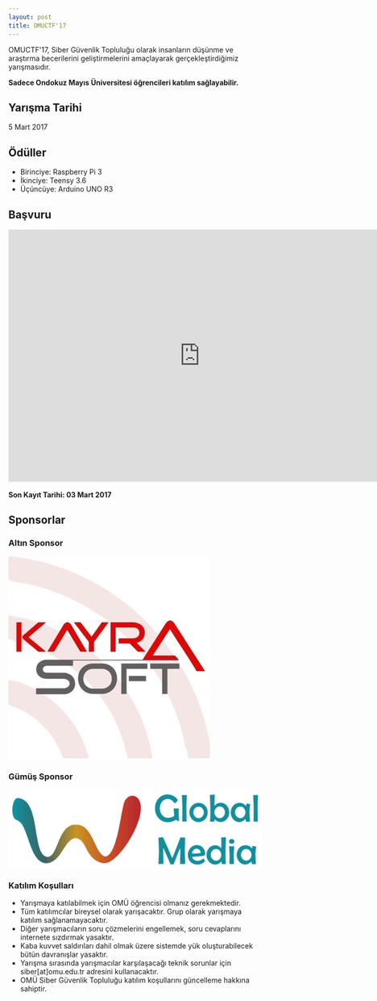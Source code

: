 ```yaml
---
layout: post
title: OMUCTF'17
---
```


OMUCTF'17, Siber Güvenlik Topluluğu olarak insanların düşünme ve araştırma becerilerini geliştirmelerini amaçlayarak gerçekleştirdiğimiz yarışmasıdır. 

**Sadece Ondokuz Mayıs Üniversitesi öğrencileri katılım sağlayabilir.**


## Yarışma Tarihi

5 Mart 2017 

## Ödüller

* Birinciye: Raspberry Pi 3
* İkinciye: Teensy 3.6
* Üçüncüye: Arduino UNO R3

## Başvuru

<iframe src="https://docs.google.com/forms/d/e/1FAIpQLSeGjmWXLHtFISQzHNwu-7RFVA818rj-mS0Zg61Gry5NNU-x1g/viewform?embedded=true" width="760" height="500" frameborder="0" marginheight="0" marginwidth="0">Yükleniyor...</iframe>

**Son Kayıt Tarihi: 03 Mart 2017**

## Sponsorlar

### Altın Sponsor

 [![](/images/kayrasoft2.png)](http://kayrasoft.com.tr/)

### Gümüş Sponsor

[![](/images/globalmedia.png)](http://www.globalmedia.com.tr/)

### Katılım Koşulları

* Yarışmaya katılabilmek için OMÜ öğrencisi olmanız gerekmektedir.
* Tüm katılımcılar bireysel olarak yarışacaktır. Grup olarak yarışmaya katılım sağlanamayacaktır.
* Diğer yarışmacıların soru çözmelerini engellemek, soru cevaplarını internete sızdırmak yasaktır.
* Kaba kuvvet saldırıları dahil olmak üzere sistemde yük oluşturabilecek bütün davranışlar yasaktır.
* Yarışma sırasında yarışmacılar karşılaşacağı teknik sorunlar için siber[at]omu.edu.tr adresini kullanacaktır.
* OMÜ Siber Güvenlik Topluluğu katılım koşullarını güncelleme hakkına sahiptir.
